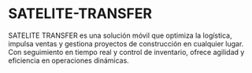 # SATELITE-TRANSFER
SATELITE TRANSFER es una solución móvil que optimiza la logística, impulsa ventas y gestiona proyectos de construcción en cualquier lugar. Con seguimiento en tiempo real y control de inventario, ofrece agilidad y eficiencia en operaciones dinámicas.
